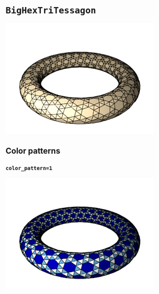 # `BigHexTriTessagon`

![BigHexTriTessagon](../images/types/big_hex_tri_tessagon.png)

## Color patterns

### `color_pattern=1`

![BigHexTriTessagon color pattern 1](../images/types/big_hex_tri_tessagon_color1.png)
